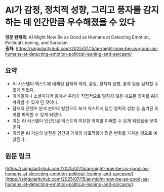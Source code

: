 # AI가 감정, 정치적 성향, 그리고 풍자를 감지하는 데 인간만큼 우수해졌을 수 있다

**영문 원제목:** AI Might Now Be as Good as Humans at Detecting Emotion, Political Leaning, and Sarcasm  
**출처:** https://singularityhub.com/2025/07/15/ai-might-now-be-as-good-as-humans-at-detecting-emotion-political-leaning-and-sarcasm/

## 요약
- AI 시스템이 텍스트에 내재된 잠재적 의미, 감정, 정치적 성향, 풍자 등을 감지할 수 있게 되었다.
- 이메일이나 소셜미디어 등에서 우리가 직접적으로 말하지 않은 내포된 의미를 AI가 파악할 수 있게 된 것이다.
- 잠재적 콘텐츠 분석 분야의 발전으로 AI가 텍스트에 담긴 정치적 성향 등 숨겨진 의미를 파악할 수 있게 되었다.
- 이는 AI 시스템이 인간만큼 텍스트의 미묘한 의미를 이해할 수 있게 되었음을 보여준다.
- 이러한 AI 기술의 발전은 인간과 기계의 상호작용에 많은 변화를 가져올 것으로 예상된다.

## 원문 링크
[https://singularityhub.com/2025/07/15/ai-might-now-be-as-good-as-humans-at-detecting-emotion-political-leaning-and-sarcasm/](https://singularityhub.com/2025/07/15/ai-might-now-be-as-good-as-humans-at-detecting-emotion-political-leaning-and-sarcasm/)
